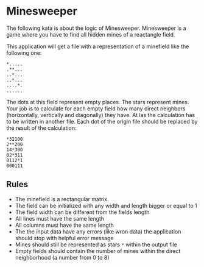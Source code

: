# Minesweeper
The following kata is about the logic of Minesweeper. 
Minesweeper is a game where you have to find all hidden mines of a reactangle field.

This application will get a file with a representation of a minefield like the following one:

```
*.....
.**...
..*...
..*...
....*.
......
```

The dots at this field represent empty places. The stars represent mines. 
Your job is to calculate for each empty field how many direct neighbors (horizontally, vertically and diagonally) they have.
At las the calculation has to be written in another file. Each dot of the origin file should be replaced by the result of the calculation:

```
*32100
2**200
14*300
02*311
0112*1
000111
```

## Rules
* The minefield is a rectangular matrix.
* The field can be initialized with any width and length bigger or equal to 1
* The field width can be different from the fields length
* All lines must have the same length
* All columns must have the same length
* The the input data have any errors (like wron data) the application should stop with helpful error message
* Mines should still be represented as stars ``*`` within the output file
* Empty fields should contain the number of mines within the direct neighborhood (a number from 0 to 8)
  
 